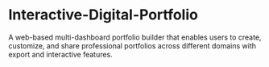 # Interactive-Digital-Portfolio
A web-based multi-dashboard portfolio builder that enables users to create, customize, and share professional portfolios across different domains with export and interactive features.
